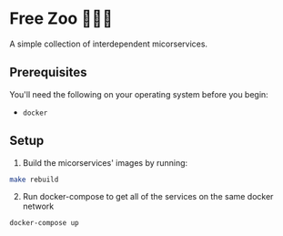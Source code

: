 # Free Zoo 🐶🐱🙉

A simple collection of interdependent micorservices.

## Prerequisites

You'll need the following on your operating system before you begin:

- `docker`

## Setup

1. Build the micorservices' images by running:

```sh
make rebuild
```

2. Run docker-compose to get all of the services on the same docker network

```sh
docker-compose up
```

